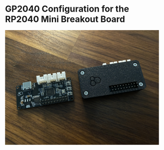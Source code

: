 # GP2040 Configuration for the RP2040 Mini Breakout Board

![RP2040 Arcade Board](assets/RP2040MiniBreakoutBoard.jpg)
